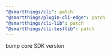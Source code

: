 ```yaml
---
"@smartthings/cli": patch
"@smartthings/plugin-cli-edge": patch
"@smartthings/cli-lib": patch
"@smartthings/cli-testlib": patch
---
```


bump core SDK version
